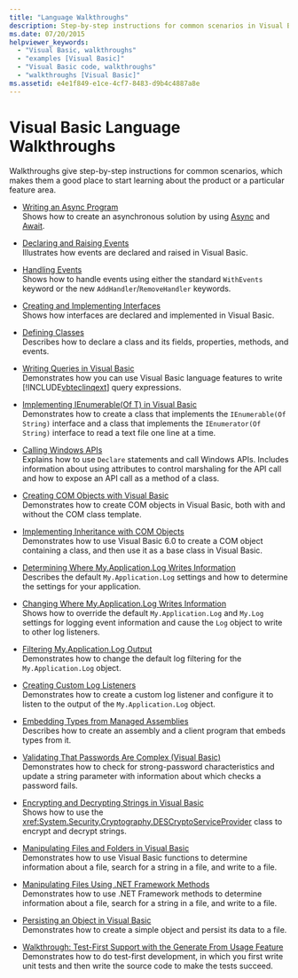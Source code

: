 ```yaml
---
title: "Language Walkthroughs"
description: Step-by-step instructions for common scenarios in Visual Basic development
ms.date: 07/20/2015
helpviewer_keywords:
  - "Visual Basic, walkthroughs"
  - "examples [Visual Basic]"
  - "Visual Basic code, walkthroughs"
  - "walkthroughs [Visual Basic]"
ms.assetid: e4e1f849-e1ce-4cf7-8483-d9b4c4887a8e
---
```

# Visual Basic Language Walkthroughs

Walkthroughs give step-by-step instructions for common scenarios, which makes them a good place to start learning about the product or a particular feature area.

- [Writing an Async Program](./programming-guide/concepts/async/walkthrough-accessing-the-web-by-using-async-and-await.md)  
 Shows how to create an asynchronous solution by using [Async](language-reference/modifiers/async.md) and [Await](language-reference/operators/await-operator.md).

- [Declaring and Raising Events](programming-guide/language-features/events/walkthrough-declaring-and-raising-events.md)  
 Illustrates how events are declared and raised in Visual Basic.

- [Handling Events](programming-guide/language-features/events/walkthrough-handling-events.md)  
 Shows how to handle events using either the standard `WithEvents` keyword or the new `AddHandler`/`RemoveHandler` keywords.

- [Creating and Implementing Interfaces](programming-guide/language-features/interfaces/walkthrough-creating-and-implementing-interfaces.md)  
 Shows how interfaces are declared and implemented in Visual Basic.

- [Defining Classes](programming-guide/language-features/objects-and-classes/walkthrough-defining-classes.md)  
 Describes how to declare a class and its fields, properties, methods, and events.

- [Writing Queries in Visual Basic](programming-guide/concepts/linq/walkthrough-writing-queries.md)  
 Demonstrates how you can use Visual Basic language features to write [!INCLUDE[vbteclinqext](~/includes/vbteclinqext-md.md)] query expressions.

- [Implementing IEnumerable(Of T) in Visual Basic](programming-guide/language-features/control-flow/walkthrough-implementing-ienumerable-of-t.md)  
 Demonstrates how to create a class that implements the `IEnumerable(Of String)` interface and a class that implements the `IEnumerator(Of String)` interface to read a text file one line at a time.

- [Calling Windows APIs](programming-guide/com-interop/walkthrough-calling-windows-apis.md)  
 Explains how to use `Declare` statements and call Windows APIs. Includes information about using attributes to control marshaling for the API call and how to expose an API call as a method of a class.

- [Creating COM Objects with Visual Basic](programming-guide/com-interop/walkthrough-creating-com-objects.md)  
 Demonstrates how to create COM objects in Visual Basic, both with and without the COM class template.

- [Implementing Inheritance with COM Objects](programming-guide/com-interop/walkthrough-implementing-inheritance-with-com-objects.md)  
 Demonstrates how to use Visual Basic 6.0 to create a COM object containing a class, and then use it as a base class in Visual Basic.

- [Determining Where My.Application.Log Writes Information](developing-apps/programming/log-info/walkthrough-determining-where-my-application-log-writes-information.md)  
 Describes the default `My.Application.Log` settings and how to determine the settings for your application.

- [Changing Where My.Application.Log Writes Information](developing-apps/programming/log-info/walkthrough-changing-where-my-application-log-writes-information.md)  
 Shows how to override the default `My.Application.Log` and `My.Log` settings for logging event information and cause the `Log` object to write to other log listeners.

- [Filtering My.Application.Log Output](developing-apps/programming/log-info/walkthrough-filtering-my-application-log-output.md)  
 Demonstrates how to change the default log filtering for the `My.Application.Log` object.

- [Creating Custom Log Listeners](developing-apps/programming/log-info/walkthrough-creating-custom-log-listeners.md)  
 Demonstrates how to create a custom log listener and configure it to listen to the output of the `My.Application.Log` object.

- [Embedding Types from Managed Assemblies](../standard/assembly/embed-types-visual-studio.md)  
 Describes how to create an assembly and a client program that embeds types from it.

- [Validating That Passwords Are Complex (Visual Basic)](programming-guide/language-features/strings/walkthrough-validating-that-passwords-are-complex.md)  
 Demonstrates how to check for strong-password characteristics and update a string parameter with information about which checks a password fails.

- [Encrypting and Decrypting Strings in Visual Basic](programming-guide/language-features/strings/walkthrough-encrypting-and-decrypting-strings.md)  
 Shows how to use the <xref:System.Security.Cryptography.DESCryptoServiceProvider> class to encrypt and decrypt strings.

- [Manipulating Files and Folders in Visual Basic](developing-apps/programming/drives-directories-files/walkthrough-manipulating-files-and-directories.md)  
 Demonstrates how to use Visual Basic functions to determine information about a file, search for a string in a file, and write to a file.

- [Manipulating Files Using .NET Framework Methods](developing-apps/programming/drives-directories-files/walkthrough-manipulating-files-by-using-net-framework-methods.md)  
 Demonstrates how to use .NET Framework methods to determine information about a file, search for a string in a file, and write to a file.

- [Persisting an Object in Visual Basic](programming-guide/concepts/serialization/walkthrough-persisting-an-object-in-visual-studio.md)  
 Demonstrates how to create a simple object and persist its data to a file.

- [Walkthrough: Test-First Support with the Generate From Usage Feature](/visualstudio/ide/walkthrough-test-first-support-with-the-generate-from-usage-feature)  
 Demonstrates how to do test-first development, in which you first write unit tests and then write the source code to make the tests succeed.
